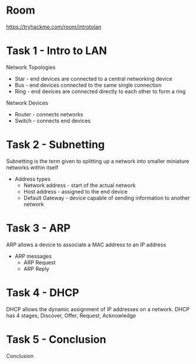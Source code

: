 # Room
https://tryhackme.com/room/introtolan

# Task 1 - Intro to LAN
Network Topologies
* Star - end devices are connected to a central networking device
* Bus - end devices connected to the same single connection
* Ring - end devices are connected directly to each other to form a ring

Network Devices
* Router - connects networks
* Switch - connects end devices

# Task 2 - Subnetting
Subnetting is the term given to splitting up a network into smaller miniature networks within itself
* Address types
  * Network address - start of the actual network
  * Host address - assigned to the end device
  * Default Gateway - device capable of sending information to another network

# Task 3 - ARP
ARP allows a device to associate a MAC address to an IP address
* ARP messages
  * ARP Request
  * ARP Reply

# Task 4 - DHCP
DHCP allows the dynamic assignment of IP addresses on a network.  DHCP has 4 stages, Discover, Offer, Request, Acknowledge

# Task 5 - Conclusion
Conclusion